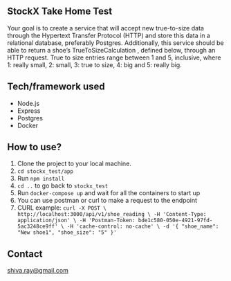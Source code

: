 ## StockX Take Home Test
Your goal is to create a service that will accept new true-to-size data through the Hypertext Transfer Protocol (HTTP) and 
store this data in a relational database, preferably Postgres. Additionally, this service should be able to
return a shoe’s TrueToSizeCalculation , defined below, through an HTTP request. True to size entries
range between 1 and 5, inclusive, where 1: really small, 2: small, 3: true to size, 4: big and 5: really big.

## Tech/framework used
- Node.js
- Express
- Postgres
- Docker

## How to use?
1) Clone the project to your local machine.
2) `cd stockx_test/app`
3) Run `npm install`
4) `cd ..` to go back to `stockx_test`
5) Run `docker-compose up` and wait for all the containers to start up
6) You can use postman or curl to make a request to the endpoint
7) CURL example: `curl -X POST \
  http://localhost:3000/api/v1/shoe_reading \
  -H 'Content-Type: application/json' \
  -H 'Postman-Token: bde1c580-050e-4921-97fd-5ac3248ce9ff' \
  -H 'cache-control: no-cache' \
  -d '{
	"shoe_name": "New shoe1",
	"shoe_size": "5"
}'`

## Contact
shiva.ray@gmail.com
